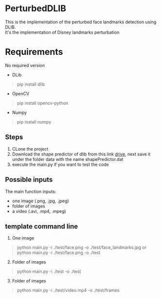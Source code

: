 # PerturbedDLIB
This is the implementation of the perturbed face landmarks detection using DLIB. <br>
It's the implementation of Disney landmarks perturbation
# Requirements
No required version
* DLib 
> pip install dlib
* OpenCV
> pip install opencv-python
* Numpy
> pip install numpy

## Steps
1. CLone the project
2. Download the shape predictor of dlib from this link [drive](https://drive.google.com/file/d/1Vu2eHpnjdCRulUDaDUPFzBtfFfOiw2IW/view?usp=sharing), next save it under the folder data with the name shapePredictor.dat
3. execute the main.py if you want to test the code
## Possible inputs
The main function inputs:<br>
* one image (.png, .jpg, .jpeg)
* folder of images
* a video (.avi, .mp4, .mpeg)
## template command line
1. One image
> python main.py -i ./test/face.png -o ./test/face_landmarks.jpg
or
> python main.py -i ./test/face.png -o ./test

2. Folder of images
> python main.py -i ./test -o ./test

3. Folder of images
> python main.py -i ./test/video.mp4 -o ./test/frames
